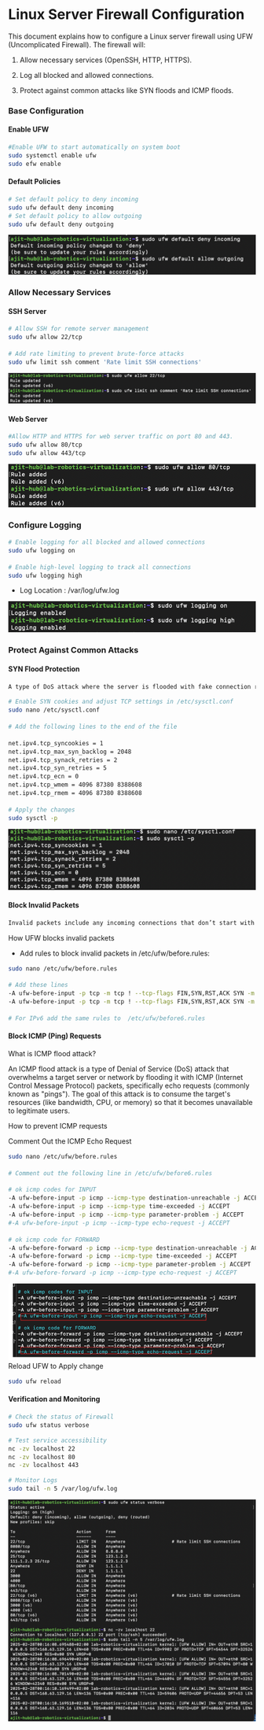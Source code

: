 # Linux Server Firewall Configuration
This document explains how to configure a Linux server firewall using UFW (Uncomplicated Firewall). The firewall will:

1. Allow necessary services (OpenSSH, HTTP, HTTPS).

2. Log all blocked and allowed connections.

3. Protect against common attacks like SYN floods and ICMP floods.

### Base Configuration

#### Enable UFW 

```bash
#Enable UFW to start automatically on system boot
sudo systemctl enable ufw
sudo efw enable
```

#### Default Policies

```bash
# Set default policy to deny incoming 
sudo ufw default deny incoming
# Set default policy to allow outgoing
sudo ufw default deny outgoing
```

![Default](image/default%20policy.png)

### Allow Necessary Services 

#### SSH Server

```bash 
# Allow SSH for remote server management
sudo ufw allow 22/tcp

# Add rate limiting to prevent brute-force attacks
sudo ufw limit ssh comment 'Rate limit SSH connections'
```

![SSH](image/ssh%20server.png)

#### Web Server

```bash
#Allow HTTP and HTTPS for web server traffic on port 80 and 443.
sudo ufw allow 80/tcp
sudo ufw allow 443/tcp
```
![Logging](image/webserver.png)


### Configure Logging

```bash
# Enable logging for all blocked and allowed connections
sudo ufw logging on

# Enable high-level logging to track all connections
sudo ufw logging high
```

- Log Location : /var/log/ufw.log

![Logging](image/logging.png)


### Protect Against Common Attacks

#### SYN Flood Protection

```bash
A type of DoS attack where the server is flooded with fake connection requests.
```


```bash
# Enable SYN cookies and adjust TCP settings in /etc/sysctl.conf
sudo nano /etc/sysctl.conf

# Add the following lines to the end of the file

net.ipv4.tcp_syncookies = 1
net.ipv4.tcp_max_syn_backlog = 2048
net.ipv4.tcp_synack_retries = 2
net.ipv4.tcp_syn_retries = 5
net.ipv4.tcp_ecn = 0
net.ipv4.tcp_wmem = 4096 87380 8388608
net.ipv4.tcp_rmem = 4096 87380 8388608

# Apply the changes
sudo sysctl -p
```
![SYN Flood protecetion](image/SYN%20flood%20protection.png)


#### Block Invalid Packets

```bash
Invalid packets include any incoming connections that don’t start with the SYN flag alone.
```


How UFW blocks invalid packets
- Add rules to block invalid packets in /etc/ufw/before.rules:

```bash
sudo nano /etc/ufw/before.rules

# Add these lines 
-A ufw-before-input -p tcp -m tcp ! --tcp-flags FIN,SYN,RST,ACK SYN -m conntrack --ctstate NEW -j ufw-logging-deny
-A ufw-before-input -p tcp -m tcp ! --tcp-flags FIN,SYN,RST,ACK SYN -m conntrack --ctstate NEW -j DROP

# For IPv6 add the same rules to  /etc/ufw/before6.rules
```

#### Block ICMP (Ping) Requests

What is ICMP flood attack?

An ICMP flood attack is a type of Denial of Service (DoS) attack that overwhelms a target server or network by flooding it with ICMP (Internet Control Message Protocol) packets, specifically echo requests (commonly known as "pings"). The goal of this attack is to consume the target's resources (like bandwidth, CPU, or memory) so that it becomes unavailable to legitimate users.

How to prevent ICMP requests

Comment Out the ICMP Echo Request

```bash
sudo nano /etc/ufw/before.rules

# Comment out the following line in /etc/ufw/before6.rules

# ok icmp codes for INPUT
-A ufw-before-input -p icmp --icmp-type destination-unreachable -j ACCEPT
-A ufw-before-input -p icmp --icmp-type time-exceeded -j ACCEPT
-A ufw-before-input -p icmp --icmp-type parameter-problem -j ACCEPT
#-A ufw-before-input -p icmp --icmp-type echo-request -j ACCEPT

# ok icmp code for FORWARD
-A ufw-before-forward -p icmp --icmp-type destination-unreachable -j ACCEPT
-A ufw-before-forward -p icmp --icmp-type time-exceeded -j ACCEPT
-A ufw-before-forward -p icmp --icmp-type parameter-problem -j ACCEPT
#-A ufw-before-forward -p icmp --icmp-type echo-request -j ACCEPT

```
![Commenting](image/comment.png)
Reload UFW to Apply change
```bash
sudo ufw reload
```

#### Verification and Monitoring

```bash
# Check the status of Firewall
sudo ufw status verbose
```

```bash
# Test service accessibility
nc -zv localhost 22
nc -zv localhost 80
nc -zv localhost 443
```
```bash
# Monitor Logs
sudo tail -n 5 /var/log/ufw.log
```
![Lastimage](image/last.png)